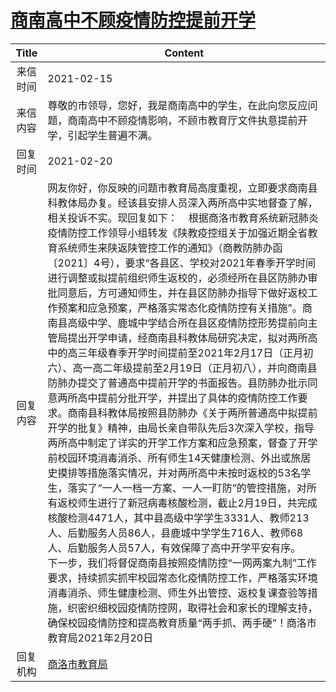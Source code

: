 # <a href="http://www.shangluo.gov.cn/zmhd/ldxxxx.jsp?urltype=leadermail.LeaderMailContentUrl&wbtreeid=1112&leadermailid=6926">商南高中不顾疫情防控提前开学</a>
|Title|Content|
|:---:|---|
|来信时间|2021-02-15|
|来信内容|尊敬的市领导，您好，我是商南高中的学生，在此向您反应问题，商南高中不顾疫情影响，不顾市教育厅文件执意提前开学，引起学生普遍不满。|
|回复时间|2021-02-20|
|回复内容|网友你好，你反映的问题市教育局高度重视，立即要求商南县科教体局办复。经该县安排人员深入两所高中实地督查了解，相关投诉不实。现回复如下：    根据商洛市教育系统新冠肺炎疫情防控工作领导小组转发《陕教疫控组关于加强近期全省教育系统师生来陕返陕管控工作的通知》（商教防肺办函〔2021〕4号），要求“各县区、学校对2021年春季开学时间进行调整或拟提前组织师生返校的，必须经所在县区防肺办审批同意后，方可通知师生，并在县区防肺办指导下做好返校工作预案和应急预案，严格落实常态化疫情防控有关措施”。商南县高级中学、鹿城中学结合所在县区疫情防控形势提前向主管局提出开学申请，经商南县科教体局研究决定，拟对两所高中的高三年级春季开学时间提前至2021年2月17日（正月初六）、高一高二年级提前至2月19日（正月初八），并向商南县防肺办提交了普通高中提前开学的书面报告。县防肺办批示同意两所高中提前分批开学，并提出了具体的疫情防控工作要求。商南县科教体局按照县防肺办《关于两所普通高中拟提前开学的批复》精神，由局长亲自带队先后3次深入学校，指导两所高中制定了详实的开学工作方案和应急预案，督查了开学前校园环境消毒消杀、所有师生14天健康检测、外出或旅居史摸排等措施落实情况，并对两所高中未按时返校的53名学生，落实了“一人一档一方案、一人一盯防”的管控措施，对所有返校师生进行了新冠病毒核酸检测，截止2月19日，共完成核酸检测4471人，其中县高级中学学生3331人、教师213人、后勤服务人员86人，县鹿城中学学生716人、教师68人、后勤服务人员57人，有效保障了高中开学平安有序。    下一步，我们将督促商南县按照疫情防控“一网两案九制”工作要求，持续抓实抓牢校园常态化疫情防控工作，严格落实环境消毒消杀、师生健康检测、师生外出管控、返校复课查验等措施，织密织细校园疫情防控网，取得社会和家长的理解支持，确保校园疫情防控和提高教育质量“两手抓、两手硬”！商洛市教育局2021年2月20日|
|回复机构|<a href="../../categories/agencies/商洛市教育局.md">商洛市教育局</a>|
